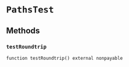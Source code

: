 
# `PathsTest`

    

    
## Methods
### `testRoundtrip`
```solidity
function testRoundtrip() external nonpayable
```

            

            

